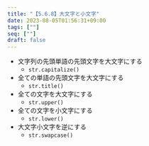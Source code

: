 ```yaml
---
title: "【5.6.8】大文字と小文字"
date: 2023-08-05T01:56:31+09:00
tags: [""]
seq: [""]
draft: false
---
```


- 文字列の先頭単語の先頭文字を大文字にする
  - `str.capitalize()`
- 全ての単語の先頭文字を大文字にする
  - `str.title()`
- 全ての文字を大文字にする
  - `str.upper()`
- 全ての文字を小文字にする
  - `str.lower()`
- 大文字小文字を逆にする
  - `str.swapcase()`